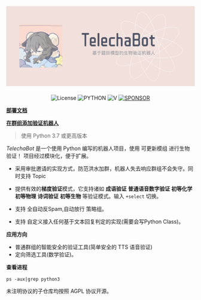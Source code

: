 ![cover](https://raw.githubusercontent.com/TelechaBot/.github/main/profile/cover.png)
-----


<p align="center">
  <img alt="License" src="https://img.shields.io/badge/LICENSE-Mit-ff69b4">
  <img src="https://img.shields.io/badge/USE-python-green" alt="PYTHON" >
  <img src="https://img.shields.io/github/v/release/TelechaBot/TelechaBot?style=plastic" alt="V" >
  <a href="https://dun.mianbaoduo.com/@Sky0717"><img src="https://img.shields.io/badge/Become-sponsor-DB94A2" alt="SPONSOR"></a>
</p>

**[部署文档](https://github.com/TelechaBot/TelechaBot/blob/main/README.md)**

**[在群组添加验证机器人](https://t.me/SmartCapthaBot?startgroup=start&admin=can_invite_users)**

>使用 Python 3.7 或更高版本

*TelechaBot* 是一个使用 Python 编写的机器人项目，使用 可更新模组 进行生物验证！ 项目经过模块化，便于扩展。

- 采用审批邀请的实现方式，防范洪水加群，机器人失去响应群组不会失守。同时支持 Topic

- 提供有效的**梯度验证**模式，它支持诸如 **成语验证** **普通语音数字验证** **初等化学** **初等物理** **诗词验证** **初等生物** 等验证模式。输入 `+select` 切换。

- 支持 全自动反Spam,自动放行 策略组。

- 支持 自定义接入任何基于文本回复判定的实现(需要会写Python Class)。

**应用方向**

- 普通群组的智能安全的验证工具(简单安全的 TTS 语音验证)
- 定向筛选工具(数学验证)。


**查看进程**

```
ps -aux|grep python3
```

<!--

**Here are some ideas to get you started:**

🙋‍♀️ A short introduction - what is your organization all about?
🌈 Contribution guidelines - how can the community get involved?
👩‍💻 Useful resources - where can the community find your docs? Is there anything else the community should know?
🍿 Fun facts - what does your team eat for breakfast?
🧙 Remember, you can do mighty things with the power of [Markdown](https://docs.github.com/github/writing-on-github/getting-started-with-writing-and-formatting-on-github/basic-writing-and-formatting-syntax)
-->

未注明协议的子仓库均按照 AGPL 协议开源。
